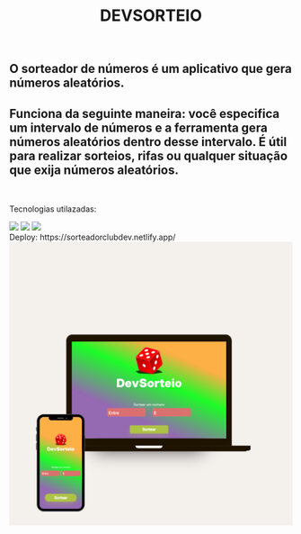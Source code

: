<h1 align=center>DEVSORTEIO</h1>
<br>
<h2> O sorteador de números é um aplicativo que gera números aleatórios. </h2>
<h2>Funciona da seguinte maneira: você especifica um intervalo de números e a ferramenta gera números aleatórios dentro desse intervalo. É útil para realizar sorteios, rifas ou qualquer situação que exija números aleatórios. </h2>
<br>
<p>Tecnologias utilazadas:</p>
<img src=https://img.shields.io/badge/HTML5-E34F26?style=for-the-badge&logo=html5&logoColor=white>
<img src=https://img.shields.io/badge/CSS3-1572B6?style=for-the-badge&logo=css3&logoColor=white>
<img src=https://img.shields.io/badge/JavaScript-323330?style=for-the-badge&logo=javascript&logoColor=F7DF1E>
<br>
Deploy: https://sorteadorclubdev.netlify.app/
<img src=https://raw.githubusercontent.com/SidemarOliveira/Projeto-Sorteador/ca2472682684d625851cfb2448fb1a92f4485374/assets/devclub-image.png>
